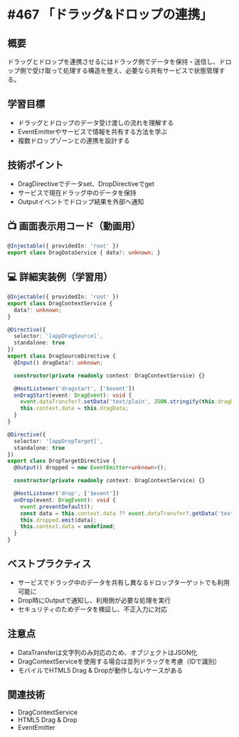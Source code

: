 # #467 「ドラッグ&ドロップの連携」

## 概要
ドラッグとドロップを連携させるにはドラッグ側でデータを保持・送信し、ドロップ側で受け取って処理する構造を整え、必要なら共有サービスで状態管理する。

## 学習目標
- ドラッグとドロップのデータ受け渡しの流れを理解する
- EventEmitterやサービスで情報を共有する方法を学ぶ
- 複数ドロップゾーンとの連携を設計する

## 技術ポイント
- DragDirectiveでデータset、DropDirectiveでget
- サービスで現在ドラッグ中のデータを保持
- Outputイベントでドロップ結果を外部へ通知

## 📺 画面表示用コード（動画用）
```typescript
@Injectable({ providedIn: 'root' })
export class DragDataService { data?: unknown; }
```

## 💻 詳細実装例（学習用）
```typescript
@Injectable({ providedIn: 'root' })
export class DragContextService {
  data?: unknown;
}

@Directive({
  selector: '[appDragSource]',
  standalone: true
})
export class DragSourceDirective {
  @Input() dragData?: unknown;

  constructor(private readonly context: DragContextService) {}

  @HostListener('dragstart', ['$event'])
  onDragStart(event: DragEvent): void {
    event.dataTransfer?.setData('text/plain', JSON.stringify(this.dragData));
    this.context.data = this.dragData;
  }
}

@Directive({
  selector: '[appDropTarget]',
  standalone: true
})
export class DropTargetDirective {
  @Output() dropped = new EventEmitter<unknown>();

  constructor(private readonly context: DragContextService) {}

  @HostListener('drop', ['$event'])
  onDrop(event: DragEvent): void {
    event.preventDefault();
    const data = this.context.data ?? event.dataTransfer?.getData('text/plain');
    this.dropped.emit(data);
    this.context.data = undefined;
  }
}
```

## ベストプラクティス
- サービスでドラッグ中のデータを共有し異なるドロップターゲットでも利用可能に
- Drop時にOutputで通知し、利用側が必要な処理を実行
- セキュリティのためデータを検証し、不正入力に対応

## 注意点
- DataTransferは文字列のみ対応のため、オブジェクトはJSON化
- DragContextServiceを使用する場合は並列ドラッグを考慮（IDで識別）
- モバイルでHTML5 Drag & Dropが動作しないケースがある

## 関連技術
- DragContextService
- HTML5 Drag & Drop
- EventEmitter
